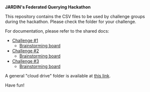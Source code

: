 **JARDIN's Federated Querying Hackathon**

This repository contains the CSV files to be used by challenge groups during the hackathon. Please check the folder for your challenge.

For documentation, please refer to the shared docs:

 - [Challenge #1](https://docs.google.com/document/d/1bp_SSduXol_-fAoAkRlX8K5rgPHUL-oVy-mZ7blrvMg/edit?usp=sharing)
	 - [Brainstorming board](https://miro.com/app/board/uXjVIQdF7R4=/?share_link_id=439058615424)
 - [Challenge #2](https://docs.google.com/document/d/13ee2QSnHU83b6F3yT8zuqwTZZQhERGdiR-ObpyAzZGc/edit?usp=sharing)
	 - [Brainstorming board](https://miro.com/app/board/uXjVIIjnFtE=/?share_link_id=832128054106)
 - [Challenge #3](https://docs.google.com/document/d/1v3fOXj4rLwoxxjR0bmdN3cl6QZB-VIJ5pszXjB3ssWM/edit?usp=sharing)
	 - [Brainstorming board](https://miro.com/app/board/uXjVIIjyBVg=/?share_link_id=677352400227)

 A general "cloud drive" folder is available at [this link](https://surfdrive.surf.nl/files/index.php/s/AK4QD3dcWKWcMEr).

Have fun!